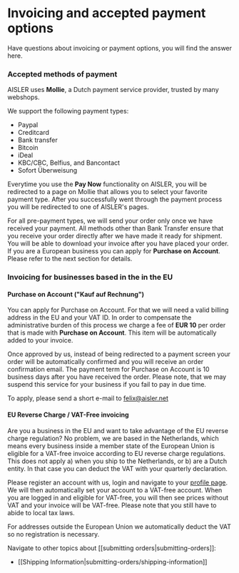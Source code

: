<!-- --- title: Retrieving an Invoice from AISLER -->
# Invoicing and accepted payment options
Have questions about invoicing or payment options, you will find the answer here.

### Accepted methods of payment ###
AISLER uses **Mollie**, a Dutch payment service provider, trusted by many webshops.

We support the following payment types:

- Paypal
- Creditcard
- Bank transfer
- Bitcoin
- iDeal 
- KBC/CBC, Belfius, and Bancontact
- Sofort Überweisung

Everytime you use the **Pay Now** functionality on AISLER, you will be redirected to a page on Mollie that allows you to select your favorite payment type. After you successfully went through the payment process you will be redirected to one of AISLER's pages.

For all pre-payment types, we will send your order only once we have received your payment. All methods other than Bank Transfer ensure that you receive your order directly after we have made it ready for shipment. You will be able to download your invoice after you have placed your order.  If you are a European business you can apply for **Purchase on Account**. Please refer to the next section for details.
 

### Invoicing for businesses based in the in the EU ###

#### Purchase on Account ("Kauf auf Rechnung") ####
You can apply for Purchase on Account. For that we will need a valid billing address in the EU and your VAT ID. In order to compensate the administrative burden of this process we charge a fee of **EUR 10** per order that is made with **Purchase on Account**. This item will be automatically added to your invoice. 

Once approved by us, instead of being redirected to a payment screen your order will be automatically confirmed and you will receive an order confirmation email. The payment term for Purchase on Account is 10 business days after you have received the order. Please note, that we may suspend this service for your business if you fail to pay in due time.  

To apply, please send a short e-mail to [felix@aisler.net](mailto:felix@aisler.net)


#### EU Reverse Charge / VAT-Free invoicing ###
Are you a business in the EU and want to take advantage of the EU reverse charge regulation? No problem, we are based in the Netherlands, which means every business inside a member state of the European Union is eligible for a VAT-free invoice according to EU reverse charge regulations. This does not apply a) when you ship to the Netherlands, or b) are a Dutch entity. In that case you can deduct the VAT with your quarterly declaration. 

Please register an account with us, login and navigate to your [profile page](https://go.aisler.net/account/profile). We will then automatically set your account to a VAT-free account. When you are logged in and eligible for VAT-free, you will then see prices without VAT and your invoice will be VAT-free. Please note that you still have to abide to local tax laws. 

For addresses outside the European Union we automatically deduct the VAT so no registration is necessary.


Navigate to other topics about [[submitting orders|submitting-orders]]:

- [[Shipping Information|submitting-orders/shipping-information]]

